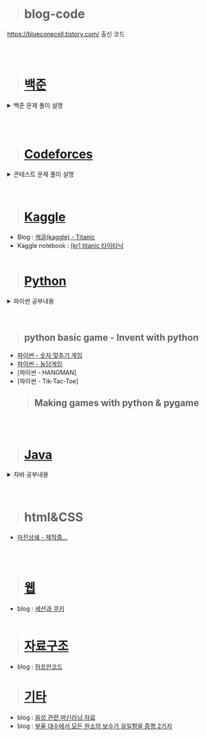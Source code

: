 > # blog-code
https://blueconecell.tistory.com/ 출신 코드


<br><br>
> # [백준](https://blueconecell.tistory.com/category/%EB%B0%B1%EC%A4%80)

<details markdown="1">
<summary>백준 문제 풀이 설명</summary>

- [단지번호붙이기 - 백준 2667번](https://blueconecell.tistory.com/26)
- [카드 정렬하기 - 백준 1715번](https://blueconecell.tistory.com/28)
- [잃어버린 괄호 - 백준 1541](https://blueconecell.tistory.com/29)
- [동전 0 - 백준 11047번](https://blueconecell.tistory.com/30)
- [로프 - 백준 2217번](https://blueconecell.tistory.com/31)
- [30 - 백준 10610번](https://blueconecell.tistory.com/32)
- [수들의 합 - 백준 1789번](https://blueconecell.tistory.com/33)
- [뒤집기 - 백준 1439번](https://blueconecell.tistory.com/37)
- [돌 게임 - 백준 9655번](https://blueconecell.tistory.com/38)
- [크면서 작은 수 - 2992번](https://blueconecell.tistory.com/39)
- [기타줄 - 1049번](https://blueconecell.tistory.com/40)
- [그룹 단어 체커 - 1316번](https://blueconecell.tistory.com/41)
- [1로 만들기 - 1463번](https://blueconecell.tistory.com/43)
- [수 정렬하기 1, 2](https://blueconecell.tistory.com/44)
- [직사각형에서 탈출 - 1085번](https://blueconecell.tistory.com/45)
- [직각삼각형 - 4153번](https://blueconecell.tistory.com/46)
- [단어정렬 - 1181번](https://blueconecell.tistory.com/48)
- [괄호 - 9012번](https://blueconecell.tistory.com/49)
- [K번째 수 - 11004번](https://blueconecell.tistory.com/50)
- [소수 찾기 - 1978번](https://blueconecell.tistory.com/51)
- [소수 구하기 - 1929번](https://blueconecell.tistory.com/52)
- [나무 자르기 - 2805번](https://blueconecell.tistory.com/53)
- [DFS와 BFS - 1260번](https://blueconecell.tistory.com/54)
- [주유소 - 13305번](https://blueconecell.tistory.com/56)
- [AC - 5430번](https://blueconecell.tistory.com/57)
- [A → B - 16953번](https://blueconecell.tistory.com/58)
- [수 찾기 - 1920번](https://blueconecell.tistory.com/59)
- [숫자 카드 2 - 10816번](https://blueconecell.tistory.com/60)
- [숫자 카드 - 10815번](https://blueconecell.tistory.com/61)
- [스택 - 10828번](https://blueconecell.tistory.com/62)
- [A와 B - 12904번](https://blueconecell.tistory.com/63)
- [계단 오르기 - 2579번](https://blueconecell.tistory.com/65)
- [수 정렬하기 3](https://blueconecell.tistory.com/66)
- [약수 - 1037번](https://blueconecell.tistory.com/67)
- [알고리즘 수업 - 깊이 우선 탐색 1 - 24479번](https://blueconecell.tistory.com/69)
- [알고리즘 수업 - 깊이 우선 탐색 2 - 24480번](https://blueconecell.tistory.com/70)
- [골드바흐의 추측 - 9020번](https://blueconecell.tistory.com/71)
- [바이러스 - 2606번](https://blueconecell.tistory.com/72)
- [RGB거리 - 1149번](https://blueconecell.tistory.com/73)
- [RGB거리 2 - 17404번](https://blueconecell.tistory.com/74)
- [팰린드롬수 - 1259번](https://blueconecell.tistory.com/75)
- [분해합 - 2231번](https://blueconecell.tistory.com/76)
- [이항 계수 1 - 11050번](https://blueconecell.tistory.com/77)
- [ACM 호텔 - 10250 번](https://blueconecell.tistory.com/78)
- [N과 M (1) - 15649 번](https://blueconecell.tistory.com/79)
- [N과 M (2) - 15650 번](https://blueconecell.tistory.com/80)
- [유기농 배추 - 1012 번](https://blueconecell.tistory.com/81)
- [미로탐색 - 2178 번](https://blueconecell.tistory.com/82)
- [적록색약 - 10026번](https://blueconecell.tistory.com/83)
- [영화감독 숌 - 1436번](https://blueconecell.tistory.com/84)
- [나이순 정렬 - 10814번](https://blueconecell.tistory.com/85)
- [체스판 다시 칠하기 - 1018번](https://blueconecell.tistory.com/86)
- [좌표 정렬하기 - 11650번](https://blueconecell.tistory.com/87)
- [요세푸스 문제 0 - 11866번](https://blueconecell.tistory.com/88)
- [달팽이는 올라가고 싶다 - 2869번](https://blueconecell.tistory.com/89)
- [가운데를 말해요 - 1655번](https://blueconecell.tistory.com/90)
- [보석도둑 - 1202번](https://blueconecell.tistory.com/91)
- [별 찍기 - 23 - 13015번](https://blueconecell.tistory.com/92)
- [별 찍기 - 19 - 10994번](https://blueconecell.tistory.com/93)
- [스택 수열 - 1874번](https://blueconecell.tistory.com/95)
- [블랙잭 - 2798번](https://blueconecell.tistory.com/97)
- [통계학 - 2108번](https://blueconecell.tistory.com/99)
- [프린터 큐 - 1966번](https://blueconecell.tistory.com/100)
- [큐 - 10845번](https://blueconecell.tistory.com/101)
- [덱 - 10866번](https://blueconecell.tistory.com/102)
- [균형잡힌 세상 - 4949번](https://blueconecell.tistory.com/103)
- [부녀회장이 될테야 - 2775번](https://blueconecell.tistory.com/104)
- [최대공약수와 최소공배수 - 2609번](https://blueconecell.tistory.com/105)
- [덩치 - 7568번](https://blueconecell.tistory.com/106)
- [최소 힙 - 1927번](https://blueconecell.tistory.com/107)
- [최대 힙 - 11279번](https://blueconecell.tistory.com/108)
- [후위 표기식 - 1918번](https://blueconecell.tistory.com/109)
- [절댓값 힙 - 11286번](https://blueconecell.tistory.com/110)
- [키로거 - 5397번](https://blueconecell.tistory.com/111)
- [마인크래프트-18111번](https://blueconecell.tistory.com/112)
- [제로 - 10773번](https://blueconecell.tistory.com/113)

</details>

<br><br>
> # [Codeforces](https://blueconecell.tistory.com/category/%EC%BD%94%EB%93%9C%ED%8F%AC%EC%8A%A4%20-%20Codeforces)
<details markdown="1">
<summary>콘테스트 문제 풀이 설명</summary>

- [코드포스 (Good Bye 2021: 2022 is NEAR) A. Integer Diversity](https://blueconecell.tistory.com/2?category=911049)
- [코드포스 (Hello 2022) A. Stable Arrangement of Rooks](https://blueconecell.tistory.com/3?category=911049)
- [코드포스 (Codeforces Round #764 (Div. 3)) A. Plus One on the Subset](https://blueconecell.tistory.com/4?category=911049)
- [코드포스 (Codeforces Round #765(Div.2)) A. Ancient Civilization](https://blueconecell.tistory.com/5?category=911049)
- [코드포스 (Codeforces Round #784 (Div. 4)) A. Division?](https://blueconecell.tistory.com/13?category=911049)
- [코드포스 Educational Codeforces Round 130 (Div. 2)) A. Parkway Walk](https://blueconecell.tistory.com/25)
- [코드포스 Codeforces Round #801 (Div. 2) A. Subrectangle Guess](https://blueconecell.tistory.com/27)
- [코드포스 Codeforces Round #804 (Div. 2) A. The Third Three Number Problem](https://blueconecell.tistory.com/34)

</details>
<br><br>

> # [Kaggle](https://blueconecell.tistory.com/category/%EC%BA%90%EA%B8%80%20-%20%20kaggle)
- Blog : [캐글(kaggle) - Titanic](https://blueconecell.tistory.com/7)
- Kaggle notebook : [[kr] titanic 타이타닉](https://www.kaggle.com/kimjeongyeon/kr-titanic?scriptVersionId=88139521)
<br><br>
> # [Python](https://blueconecell.tistory.com/category/Python)
<details markdown="1">
<summary>파이썬 공부내용</summary>

- blog : [파이썬 기초 - 변수, 자료형, 사칙연산](https://blueconecell.tistory.com/8)
- blog : [파이썬 기초 - 배열과 문자열](https://blueconecell.tistory.com/9)
- blog : [파이썬 기초 - 기본 자료형](https://blueconecell.tistory.com/10)
- blog : [파이썬 - map 함수, filter 함수](https://blueconecell.tistory.com/12)
- blog : [부동소수점](https://blueconecell.tistory.com/55)
- blog : [파이썬 - enumerate](https://blueconecell.tistory.com/18)
- blog : [파이썬 - 매직 매소드 __add__]
- blog : [파이썬 - 넘파이 이미지 흑백만들기]
- blog : [파이썬 - 넘파이 브로드캐스팅](https://blueconecell.tistory.com/17)
- blog : [파이썬 - 넘파이 repeat](https://blueconecell.tistory.com/16)
- blog : [파이썬 - 넘파이 기초]
- blog : [BeautifulSoup - 특정 태그값 가져오기](https://blueconecell.tistory.com/36)
- blog : [2023 KAKAO BLIND RECRUITMENT 1차 코딩테스트 1](https://blueconecell.tistory.com/68)
<br><br>
- kaggle : [Python basic (파이썬 기초)](https://www.kaggle.com/kimjeongyeon/python-basic/notebook)
- kaggle : [PythonBasic 파이썬의 기본자료형](https://www.kaggle.com/code/kimjeongyeon/pythonbasic)

</details>
<br><br>

  > ## python basic game - Invent with python
- [파이썬 - 숫자 맞추기 게임](https://blueconecell.tistory.com/14)
- [파이썬 - 농담게임](https://blueconecell.tistory.com/15)
- [파이썬 - HANGMAN]
- [파이썬 - Tik-Tac-Toe]
  > ## Making games with python & pygame

<br><br>
> # [Java](https://blueconecell.tistory.com/category/Java)
<details markdown="1">
<summary>자바 공부내용</summary>

- blog : [자바 - 클래스 기본 예제 (1)](https://blueconecell.tistory.com/11)
- blog : [자바 - 기본 생성자](https://blueconecell.tistory.com/19)
- blog : [자바 - 메소드 오버로딩](https://blueconecell.tistory.com/20)
- blog : [자바 - 기타제어자](https://blueconecell.tistory.com/21)
- blog : [자바 - 오버로딩 vs 오버라이딩](https://blueconecell.tistory.com/23)
- blog : [상속](https://blueconecell.tistory.com/94)
- blog : [소수 판별 & 상속](https://blueconecell.tistory.com/96)

</details>
<br><br>

> # html&CSS
- [마진상쇄 - 제작중...](https://blueconecell.tistory.com/64)

<br><br>
> # [웹](https://blueconecell.tistory.com/category/%EC%9B%B9)
- blog : [세션과 쿠키](https://blueconecell.tistory.com/22)
<br><br>
> # [자료구조](https://blueconecell.tistory.com/category/%EC%9E%90%EB%A3%8C%EA%B5%AC%EC%A1%B0)
- blog : [허프만코드](https://blueconecell.tistory.com/24)

> # [기타](https://blueconecell.tistory.com/category/%EA%B8%B0%ED%83%80)
- blog : [음성 관련 머신러닝 자료](https://blueconecell.tistory.com/35)
- blog : [부울 대수에서 모든 원소의 보수가 유일함을 증명 2가지](https://blueconecell.tistory.com/98)
